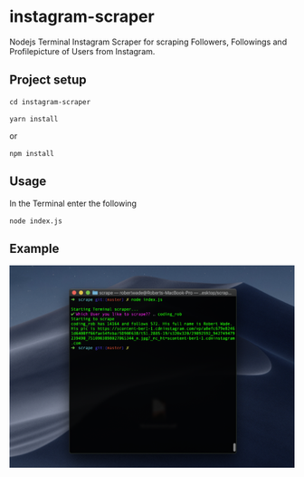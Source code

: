 # instagram-scraper
Nodejs Terminal Instagram Scraper for scraping Followers, Followings and Profilepicture of Users from Instagram.


## Project setup
```
cd instagram-scraper
```

```
yarn install
```

or

```
npm install
```

## Usage

In the Terminal enter the following

```
node index.js
```


## Example

![](images/usage.png)
